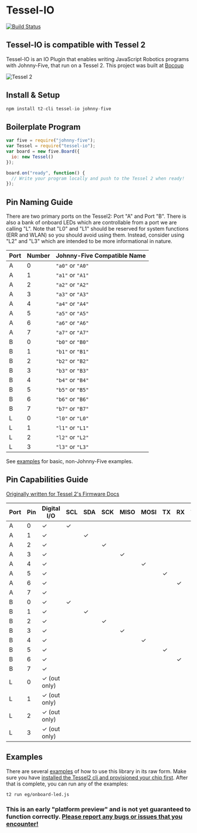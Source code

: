 # Tessel-IO

[![Build Status](https://travis-ci.org/rwaldron/tessel-io.png?branch=master)](https://travis-ci.org/rwaldron/tessel-io)

## Tessel-IO is compatible with Tessel 2

Tessel-IO is an IO Plugin that enables writing JavaScript Robotics programs with Johnny-Five, that run on a Tessel 2. This project was built at [Bocoup](http://bocoup.com)


![Tessel 2](https://raw.githubusercontent.com/rwaldron/tessel-io/master/fritzing/tessel.png)



## Install & Setup

```js
npm install t2-cli tessel-io johnny-five
```


## Boilerplate Program

```js
var five = require("johnny-five");
var Tessel = require("tessel-io");
var board = new five.Board({
  io: new Tessel()
});

board.on("ready", function() {
  // Write your program locally and push to the Tessel 2 when ready!  
});
```

## Pin Naming Guide
There are two primary ports on the Tessel2: Port "A" and Port "B".  There is also a bank of onboard LEDs which are controllable from a port we are calling "L".  Note that "L0" and "L1" should be reserved for system functions (ERR and WLAN) so you should avoid using them.  Instead, consider using "L2" and "L3" which are intended to be more informational in nature.

| Port | Number | Johnny-Five Compatible Name |
|------|--------|-----------------------------|
|A|0|`"a0"` or `"A0"`|
|A|1|`"a1"` or `"A1"`|
|A|2|`"a2"` or `"A2"`|
|A|3|`"a3"` or `"A3"`|
|A|4|`"a4"` or `"A4"`|
|A|5|`"a5"` or `"A5"`|
|A|6|`"a6"` or `"A6"`|
|A|7|`"a7"` or `"A7"`|
|B|0|`"b0"` or `"B0"`|
|B|1|`"b1"` or `"B1"`|
|B|2|`"b2"` or `"B2"`|
|B|3|`"b3"` or `"B3"`|
|B|4|`"b4"` or `"B4"`|
|B|5|`"b5"` or `"B5"`|
|B|6|`"b6"` or `"B6"`|
|B|7|`"b7"` or `"B7"`|
|L|0|`"l0"` or `"L0"`|
|L|1|`"l1"` or `"L1"`|
|L|2|`"l2"` or `"L2"`|
|L|3|`"l3"` or `"L3"`|

See [examples](https://github.com/rwaldron/tessel-io/tree/master/eg) for basic, non-Johnny-Five examples.


## Pin Capabilities Guide

[Originally written for Tessel 2's Firmware Docs](https://github.com/tessel/t2-firmware/#pin-mapping)



| Port | Pin | Digital I/O | SCL | SDA | SCK | MISO | MOSI | TX | RX | Analog In | Analog Out |
|------|-----|-------------|-----|-----|-----|------|------|----|----|-----------|------------|
|A     | 0   | ✓           | ✓   |     |     |      |      |    |    |           |            |
|A     | 1   | ✓           |     | ✓   |     |      |      |    |    |           |            |
|A     | 2   | ✓           |     |     | ✓   |      |      |    |    |           |            |
|A     | 3   | ✓           |     |     |     | ✓    |      |    |    |           |            |
|A     | 4   | ✓           |     |     |     |      | ✓    |    |    | ✓         |            |
|A     | 5   | ✓           |     |     |     |      |      | ✓  |    |           |            |
|A     | 6   | ✓           |     |     |     |      |      |    | ✓  |           |            |
|A     | 7   | ✓           |     |     |     |      |      |    |    | ✓         |            |
|B     | 0   | ✓           | ✓   |     |     |      |      |    |    | ✓         |            |
|B     | 1   | ✓           |     | ✓   |     |      |      |    |    | ✓         |            |
|B     | 2   | ✓           |     |     | ✓   |      |      |    |    | ✓         |            |
|B     | 3   | ✓           |     |     |     | ✓    |      |    |    | ✓         |            |
|B     | 4   | ✓           |     |     |     |      | ✓    |    |    | ✓         |            |
|B     | 5   | ✓           |     |     |     |      |      | ✓  |    | ✓         |            |
|B     | 6   | ✓           |     |     |     |      |      |    | ✓  | ✓         |            |
|B     | 7   | ✓           |     |     |     |      |      |    |    | ✓         | ✓          |
|L     | 0   | ✓ (out only)|     |     |     |      |      |    |    |           |            |
|L     | 1   | ✓ (out only)|     |     |     |      |      |    |    |           |            |
|L     | 2   | ✓ (out only)|     |     |     |      |      |    |    |           |            |
|L     | 3   | ✓ (out only)|     |     |     |      |      |    |    |           |            |

## Examples

There are several [examples](https://github.com/rwaldron/tessel-io/tree/master/eg) of how to use this library in its raw form.  Make sure you have [installed the Tessel2 cli and provisioned your chip first](http://tessel.github.io/t2-start/).  After that is complete, you can run any of the examples:
```bash
t2 run eg/onboard-led.js
```

### This is an early "platform preview" and is not yet guaranteed to function correctly. [Please report any bugs or issues that you encounter!](https://github.com/rwaldron/tessel-io/issues)
